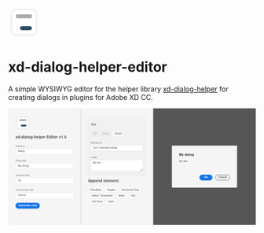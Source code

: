 <img alt="xd-dialog-helper logo" src="./src/assets/logo.png" height="64px" />

# xd-dialog-helper-editor

A simple WYSIWYG editor for the helper library [xd-dialog-helper](https://github.com/pklaschka/xd-dialog-helper) for creating dialogs in plugins for Adobe XD CC.

![screenshot](demo.png)
